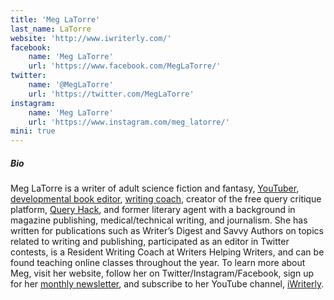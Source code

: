 ```yaml
---
title: 'Meg LaTorre'
last_name: LaTorre
website: 'http://www.iwriterly.com/'
facebook:
    name: 'Meg LaTorre'
    url: 'https://www.facebook.com/MegLaTorre/'
twitter:
    name: '@MegLaTorre'
    url: 'https://twitter.com/MegLaTorre'
instagram:
    name: 'Meg LaTorre'
    url: 'https://www.instagram.com/meg_latorre/'
mini: true
---
```


##### Bio

Meg LaTorre is a writer of adult science fiction and fantasy, [YouTuber](http://bit.ly/iWriterlyYouTube?target=_blank), [developmental book editor](http://bit.ly/iWriterlyEditorialServices?target=_blank), [writing coach](http://bit.ly/iWriterlyVideoCoaching?target=_blank), creator of the free query critique platform, [Query Hack](http://bit.ly/QueryHack?target=_blank), and former literary agent with a background in magazine publishing, medical/technical writing, and journalism. She has written for publications such as Writer’s Digest and Savvy Authors on topics related to writing and publishing, participated as an editor in Twitter contests, is a Resident Writing Coach at Writers Helping Writers, and can be found teaching online classes throughout the year. To learn more about Meg, visit her website, follow her on Twitter/Instagram/Facebook, sign up for her [monthly newsletter](http://bit.ly/iWriterlyNewsletter?target=_blank), and subscribe to her YouTube channel, [iWriterly](http://bit.ly/iWriterlyYouTube?target=_blank).
